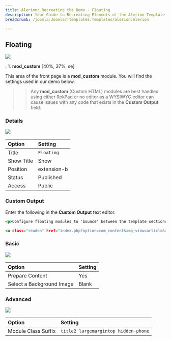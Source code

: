 ```yaml
---
title: Alerion: Recreating the Demo - Floating
description: Your Guide to Recreating Elements of the Alerion Template for Joomla
breadcrumb: /joomla:Joomla/!templates:Templates/alerion:Alerion

---
```


Floating
-----

![][demo]

:	1. **mod_custom** [40%, 37%, se]

This area of the front page is a **mod_custom** module. You will find the settings used in our demo below.

>> Any **mod_custom** (Custom HTML) modules are best handled using either RokPad or no editor as a WYSIWYG editor can cause issues with any code that exists in the **Custom Output** field.

### Details

![][demo2]

| Option     | Setting     |  
| :--------- | :---------- |  
| Title      | `Floating`  |  
| Show Title | Show        |  
| Position   | extension-b |  
| Status     | Published   |  
| Access     | Public      |  

### Custom Output
Enter the following in the **Custom Output** text editor.

~~~ .html
<p>Configure floating modules to 'bounce' between the template sections. Choose an end position in the template manager. The QuickNav feature also 'bounces' between all sections.</p>

<a class="readon" href="index.php?option=com_content&amp;view=article&amp;id=10&amp;Itemid=117">Read More</a>
~~~

### Basic

![][demo3]

| Option                    | Setting |  
| :------------------------ | :------ |  
| Prepare Content           | Yes     |  
| Select a Background Image | Blank   |

### Advanced

![][demo4]

| Option              | Setting                              |  
| :------------------ | :----------------------------------- |  
| Module Class Suffix | `title2 largemargintop hidden-phone` |  

[demo]: assets/demo_8.jpeg
[demo2]: assets/float_1.jpeg
[demo3]: assets/float_2.jpeg
[demo4]: assets/float_3.jpeg